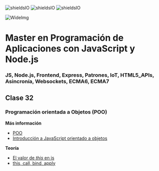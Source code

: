![shieldsIO](https://img.shields.io/github/issues/Fictizia/Master-en-programacion-de-aplicaciones-con-JavaScript-y-Node.js_ed1.svg)
![shieldsIO](https://img.shields.io/github/forks/Fictizia/Master-en-programacion-de-aplicaciones-con-JavaScript-y-Node.js_ed1.svg)
![shieldsIO](https://img.shields.io/github/stars/Fictizia/Master-en-programacion-de-aplicaciones-con-JavaScript-y-Node.js_ed1.svg)

![WideImg](http://fictizia.com/img/github/Fictizia-plan-estudios-github.jpg)

# Master en Programación de Aplicaciones con JavaScript y Node.js
### JS, Node.js, Frontend, Express, Patrones, IoT, HTML5_APIs, Asincronía, Websockets, ECMA6, ECMA7



## Clase 32

### Programación orientada a Objetos (POO)

**Más información**

- [POO](https://es.wikipedia.org/wiki/Programaci%C3%B3n_orientada_a_objetos)
- [Introducción a JavaScript orientado a objetos](https://developer.mozilla.org/es/docs/Web/JavaScript/Introducci%C3%B3n_a_JavaScript_orientado_a_objetos)

**Teoría**

- [El valor de *this* en js](http://www.etnassoft.com/2012/01/12/el-valor-de-this-en-javascript-como-manejarlo-correctamente/)
- [this, call, bind, apply](https://developer.mozilla.org/es/docs/Web/JavaScript/Referencia/Operadores/this)
